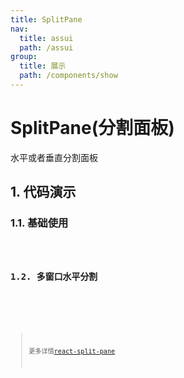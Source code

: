 ```yaml
---
title: SplitPane
nav:
  title: assui
  path: /assui
group:
  title: 展示
  path: /components/show
---
```


# SplitPane(分割面板)
水平或者垂直分割面板

## 1. 代码演示
### 1.1. 基础使用

<code hideActions='["CSB", "EXTERNAL"]' src="./demo/Demo1.jsx" />

### 1.2. 多窗口水平分割

<code hideActions='["CSB", "EXTERNAL"]' src="./demo/Demo2.jsx" />

<API></API>

> 更多详情[react-split-pane](https://github.com/tomkp/react-split-pane)

